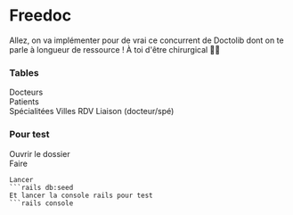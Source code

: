 # Freedoc

Allez, on va implémenter pour de vrai ce concurrent de Doctolib dont on te parle à longueur de ressource ! À toi d'être chirurgical 👩‍⚕️  

### Tables

Docteurs  
Patients  
Spécialitées
Villes
RDV
Liaison (docteur/spé)  

### Pour test
Ouvrir le dossier  
Faire  
 ```Bundle install      
Lancer     
```rails db:seed   
Et lancer la console rails pour test     
```rails console  

